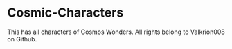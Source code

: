 # Cosmic-Characters
This has all characters of Cosmos Wonders.
All rights belong to Valkrion008 on Github.
